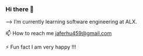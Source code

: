 ### Hi there 👋

--> I’m currently learning software engineering at ALX.

📫 How to reach me jaferhu459@gmail.com

⚡ Fun fact I am very happy !!!

